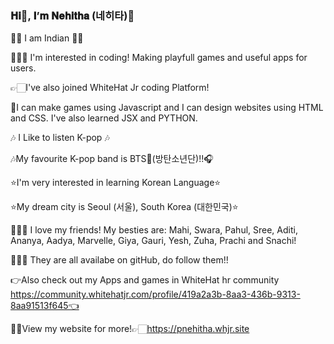 ### 𝐇𝐢👋, 𝐈’𝐦 𝐍𝐞𝐡𝐢𝐭𝐡𝐚 (네히타)💜

🙋🏻‍ I am Indian 🙋🏻‍

👩🏻‍💻 I'm interested in coding! Making playfull games and useful apps for users.

👉🏻I've also joined WhiteHat Jr coding Platform!

🙂I can make games using Javascript and I can design websites using HTML and CSS. I've also learned JSX and PYTHON.

🎶 I Like to listen K-pop 🎶

🎶My favourite K-pop band is BTS💜(방탄소년단)!!🎧

⭐I'm very interested in learning Korean Language⭐

⭐My dream city is Seoul (서울), South Korea (대한민국)⭐

🙋🏻‍♀️ I love my friends! My besties are: Mahi, Swara, Pahul, Sree, Aditi, Ananya, Aadya, Marvelle, Giya, Gauri, Yesh, Zuha, Prachi and Snachi!

👩🏻‍💻 They are all availabe on gitHub, do follow them!!

👉Also check out my Apps and games in WhiteHat hr community https://community.whitehatjr.com/profile/419a2a3b-8aa3-436b-9313-8aa91513f645👈

👸🏻View my website for more!👉🏻https://pnehitha.whjr.site


 
